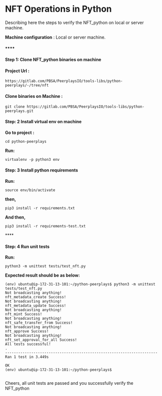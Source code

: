 # NFT Operations in Python

Describing here the steps to verify the NFT\_python on local or server machine.  


**Machine configuration** : Local or server machine.  


#### \*\*\*\*

#### **Step 1:** Clone NFT\_python binaries on machine

#### **Project Url :**

```text
https://gitlab.com/PBSA/PeerplaysIO/tools-libs/python-peerplays/-/tree/nft
```

#### **Clone binaries on Machine :** 

```text
git clone https://gitlab.com/PBSA/PeerplaysIO/tools-libs/python-peerplays.git
```





#### **Step: 2** Install virtual env on machine

**Go to project :** 

```text
cd python-peerplays
```

**Run:**

```text
virtualenv -p python3 env
```



#### **Step: 3** Install python requirements

**Run:**

```text
source env/bin/activate
```

**then,** 

```text
pip3 install -r requirements.txt
```

**And then,** 

```text
pip3 install -r requirements-test.txt
```

\*\*\*\*

#### **Step: 4** Run unit tests

**Run:**

```text
python3 -m unittest tests/test_nft.py
```

 

**Expected result should be as below:**

```text
(env) ubuntu@ip-172-31-13-101:~/python-peerplays$ python3 -m unittest tests/test_nft.py
Not broadcasting anything!
nft_metadata_create Success!
Not broadcasting anything!
nft_metadata_update Success!
Not broadcasting anything!
nft_mint Success!
Not broadcasting anything!
nft_safe_transfer_from Success!
Not broadcasting anything!
nft_approve Success!
Not broadcasting anything!
nft_set_approval_for_all Success!
All tests successful!
.
----------------------------------------------------------------------
Ran 1 test in 3.449s

OK
(env) ubuntu@ip-172-31-13-101:~/python-peerplays$


```

Cheers, all unit tests are passed and you successfully verify the NFT\_python

